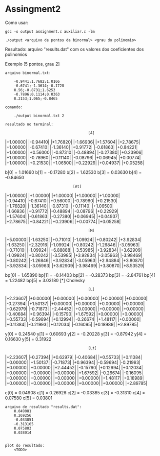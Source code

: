 # Assingment2

Como usar:

    gcc -o output assignment.c auxiliar.c -lm

    ./output <arquivo de pontos da binormal> <grau do polinomio>

Resultado:
    arquivo "results.dat" com os valores dos coeficientes dos polinomios

Exemplo [5 pontos, grau 2]
    
    arquivo binormal.txt:
        
        -0.9441;1.7682;1.0166
        -0.6741;-1.3614;-0.1728
        0.56;-0.8731;1.6253
        -0.7896;0.1114;0.0363
        0.2153;1.065;-0.8465

    comando:
    
        ./output binormal.txt 2

    resultado no terminal:

                                          [A]
|+1.00000|       |-0.94410|      |+1.76820|      |-1.66936|      |+1.57604|      |+2.78675|      
|+1.00000|       |-0.67410|      |-1.36140|      |+0.91772|      |-0.61863|      |+0.84221|      
|+1.00000|       |+0.56000|      |-0.87310|      |-0.48894|      |-0.27380|      |+0.23906|      
|+1.00000|       |-0.78960|      |+0.11140|      |-0.08796|      |+0.06945|      |+0.00774|      
|+1.00000|       |+0.21530|      |+1.06500|      |+0.22929|      |+0.04937|      |+0.05258|      

b[0] = 1.01660
b[1] = -0.17280
b[2] = 1.62530
b[3] = 0.03630
b[4] = -0.84650

                                   [At]
|+1.00000|       |+1.00000|      |+1.00000|      |+1.00000|      |+1.00000|      
|-0.94410|       |-0.67410|      |+0.56000|      |-0.78960|      |+0.21530|      
|+1.76820|       |-1.36140|      |-0.87310|      |+0.11140|      |+1.06500|      
|-1.66936|       |+0.91772|      |-0.48894|      |-0.08796|      |+0.22929|      
|+1.57604|       |-0.61863|      |-0.27380|      |+0.06945|      |+0.04937|      
|+2.78675|       |+0.84221|      |+0.23906|      |+0.00774|      |+0.05258|      

                                          [M]
|+5.00000|       |-1.63250|      |+0.71010|      |-1.09924|      |+0.80242|      |+3.92834|      
|-1.63250|       |+2.32916|      |-1.09924|      |+0.80242|      |-1.26846|      |-3.05963|      
|+0.71010|       |-1.09924|      |+6.88888|      |-3.53985|      |+3.92834|      |+3.62909|      
|-1.09924|       |+0.80242|      |-3.53985|      |+3.92834|      |-3.05963|      |-3.98469|      
|+0.80242|       |-1.26846|      |+3.92834|      |-3.05963|      |+2.94884|      |+3.80870|      
|+3.92834|       |-3.05963|      |+3.62909|      |-3.98469|      |+3.80870|      |+8.53529|      

bp[0] = 1.65890
bp[1] = -0.14403
bp[2] = -0.28373
bp[3] = -2.84761
bp[4] = 1.22482
bp[5] = 3.03180
[*] Cholesky

                                          [L]
|+2.23607|       |+0.00000|      |+0.00000|      |+0.00000|      |+0.00000|      |+0.00000|      
|-0.27394|       |+1.50137|      |+0.00000|      |+0.00000|      |+0.00000|      |+0.00000|      
|+0.62979|       |-0.71873|      |+2.44452|      |+0.00000|      |+0.00000|      |+0.00000|      
|-0.40684|       |+0.96394|      |-0.15790|      |+1.67592|      |+0.00000|      |+0.00000|      
|+0.55733|       |-0.59694|      |+0.12994|      |-0.26674|      |+1.48117|      |+0.00000|      
|+0.11384|       |-0.21993|      |+0.12034|      |-0.16095|      |+0.18989|      |+2.89785|      

y[0] = 0.24540
y[1] = 0.60693
y[2] = -0.20228
y[3] = -0.87942
y[4] = 0.16630
y[5] = 0.31922

                                          [Lt]
|+2.23607|       |-0.27394|      |+0.62979|      |-0.40684|      |+0.55733|      |+0.11384|      
|+0.00000|       |+1.50137|      |-0.71873|      |+0.96394|      |-0.59694|      |-0.21993|      
|+0.00000|       |+0.00000|      |+2.44452|      |-0.15790|      |+0.12994|      |+0.12034|      
|+0.00000|       |+0.00000|      |+0.00000|      |+1.67592|      |-0.26674|      |-0.16095|      
|+0.00000|       |+0.00000|      |+0.00000|      |+0.00000|      |+1.48117|      |+0.18989|      
|+0.00000|       |+0.00000|      |+0.00000|      |+0.00000|      |+0.00000|      |+2.89785|      

c[0] = 0.04908
c[1] = 0.26926
c[2] = -0.03385
c[3] = -0.31310
c[4] = 0.07580
c[5] = 0.03801

    arquivo de resultado "results.dat":
        0.049081
        0.269256
        -0.033851
        -0.313105
        0.075803
        0.038014


    plot do resultado:
        <TODO>
